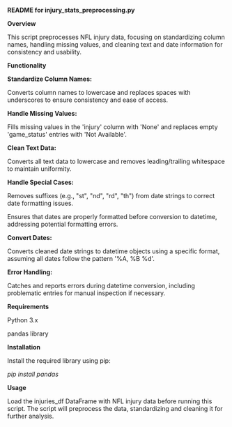 **README for injury_stats_preprocessing.py**

**Overview**

This script preprocesses NFL injury data, focusing on standardizing column names, handling missing values, and cleaning text and date information for consistency and usability.

**Functionality**

**Standardize Column Names:**

Converts column names to lowercase and replaces spaces with underscores to ensure consistency and ease of access.

**Handle Missing Values:**

Fills missing values in the 'injury' column with 'None' and replaces empty 'game_status' entries with 'Not Available'.

**Clean Text Data:**

Converts all text data to lowercase and removes leading/trailing whitespace to maintain uniformity.

**Handle Special Cases:**

Removes suffixes (e.g., "st", "nd", "rd", "th") from date strings to correct date formatting issues.

Ensures that dates are properly formatted before conversion to datetime, addressing potential formatting errors.

**Convert Dates:**

Converts cleaned date strings to datetime objects using a specific format, assuming all dates follow the pattern '%A, %B %d'.

**Error Handling:**

Catches and reports errors during datetime conversion, including problematic entries for manual inspection if necessary.

**Requirements**

Python 3.x

pandas library

**Installation**

Install the required library using pip:

*pip install pandas*

**Usage**

Load the injuries_df DataFrame with NFL injury data before running this script. The script will preprocess the data, standardizing and cleaning it for further analysis.
